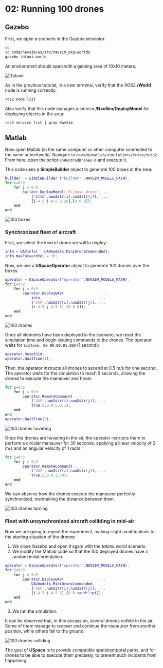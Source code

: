 # 02: Running 100 drones

## Gazebo

First, we open a scenario in the Gazebo simulator:

```bash
cd
cd code/navsim/ws/src/navsim_pkg/worlds
gazebo tatami.world
```
An environment should open with a gaming area of 10x10 meters.

![Tatami](./img/tatami.png)


As in the previous tutorial, in a new terminal, verify that the ROS2 **/World** node is running correctly:
```bash
ros2 node list
```

Also verify that this node manages a service **/NavSim/DeployModel** for deploying objects in the area:
```bash
ros2 service list | grep NavSim
```


## Matlab

Now open Matlab (in the same computer or other computer connected to the same subnetwotk).
Navigate to `navsim/matlab/simulations/tutos/tuto2`. From here, open the script `OnHundredDrones.m` and execute it.

This code uses a **SimpleBuilder** object to generate 100 boxes in the area:

```matlab
builder  = SimpleBuilder ("builder" ,NAVSIM_MODELS_PATH);
for i=0:9
    for j = 0:9
        builder.DeployModel('DC/base_drone', ...
            ['BASE',num2str(i),num2str(j)], ...
            [i-4.5 j-4.5 0.26],[0 0 0]);
    end
end
```

![100 boxes](./img/100boxes.png)


### Synchronized fleet of aircraft

First, we select the kind of drone we will to deploy:

```matlab
info = UAVinfo('',UAVmodels.MiniDroneCommanded);
info.maxForwardVel = 10;
```

Now, we use a **USpaceOperator** object to generate 100 drones over the boxes:

```matlab
operator = USpaceOperator("operator",NAVSIM_MODELS_PATH);
for i=0:9
    for j = 0:9
        operator.DeployUAV(                ...
            info,                          ...
            ['UAV',num2str(i),num2str(j)], ...
            [i-4.5 j-4.5 1],[0 0 0]);
    end
end
```

![100 drones](./img/100drones.png)

Once all elements have been deployed in the scenario, we reset the simulation time and begin issuing commands to the drones. 
The operator waits for `SimTime: 00 00:00:01.000` (1 second):

```matlab
operator.ResetSim;
operator.WaitTime(1);
```

Then, the operator instructs all drones to ascend at 0.5 m/s for one second.
The operator waits for the simulation to reach 5 seconds, allowing the drones to execute the maneuver and hover.

```matlab
for i=0:9
    for j = 0:9
        operator.RemoteCommand( ...
            ['UAV',num2str(i),num2str(j)], ...
            true,0,0,0.5,0,1);
    end
end
operator.WaitTime(5);
```

![100 drones hovering](./img/100drones_hovering.png)

Once the drones are hovering in the air, the operator instructs them to perform a circular maneuver for 30 seconds, applying a linear velocity of 2 m/s and an angular velocity of 1 rad/s:

```matlab
for i=0:9
    for j = 0:9
        operator.RemoteCommand( ...
            ['UAV',num2str(i),num2str(j)], ...
            true,2,0,0,1,30);
    end
end
```
We can observe how the drones execute the maneuver perfectly synchronized, maintaining the distance between them.

![100 drones turning](./img/100drones_turning.png)


### Fleet with unsynchronized aircraft colliding in mid-air

Now we are going to repeat the experiment, making slight modifications to the starting situation of the drones:
1) We close Gazebo and open it again with the _tatami.world_ scenario.
2) We modify the Matlab code so that the 100 deployed drones have a random initial orientation.

```matlab
operator = USpaceOperator("operator",NAVSIM_MODELS_PATH);
for i=0:9
    for j = 0:9
        operator.DeployUAV(                ...
            UAVmodels.MiniDroneCommanded,  ...
            ['UAV',num2str(i),num2str(j)], ...
            [i-4.5 j-4.5 1],[0 0 rand*2*pi]);
    end
end
```

3) We run the simulation.

It can be observed that, in this occassion, several drones collide in the air. Some of them manage to recover and continue the maneuver from another position, while others fall to the ground.

![100 drones colliding](./img/100drones_colliding.png)

The goal of **USpace** is to provide compatible spatiotemporal paths, and for drones to be able to execute them precisely, to prevent such incidents from happening.

